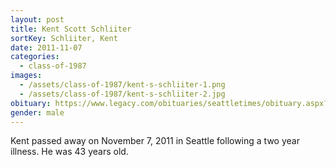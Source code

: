 ```yaml
---
layout: post
title: Kent Scott Schliiter
sortKey: Schliiter, Kent
date: 2011-11-07
categories:
  - class-of-1987
images:
  - /assets/class-of-1987/kent-s-schliiter-1.png
  - /assets/class-of-1987/kent-s-schliiter-2.jpg
obituary: https://www.legacy.com/obituaries/seattletimes/obituary.aspx?n=kent-scott-schliiter&pid=154620476
gender: male
---
```


Kent passed away on November 7, 2011 in Seattle following a two year illness. He was 43 years old.
